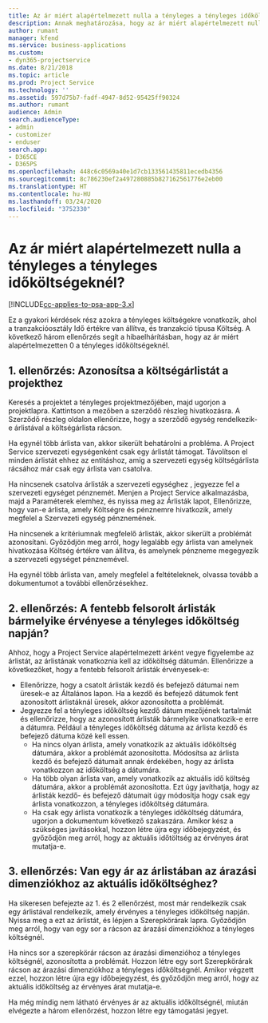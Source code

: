```yaml
---
title: Az ár miért alapértelmezett nulla a tényleges a tényleges időköltségeknél?
description: Annak meghatározása, hogy az ár miért alapértelmezett nulla a tényleges a tényleges időköltségeknél
author: rumant
manager: kfend
ms.service: business-applications
ms.custom:
- dyn365-projectservice
ms.date: 8/21/2018
ms.topic: article
ms.prod: Project Service
ms.technology: ''
ms.assetid: 597d75b7-fadf-4947-8d52-95425ff90324
ms.author: rumant
audience: Admin
search.audienceType:
- admin
- customizer
- enduser
search.app:
- D365CE
- D365PS
ms.openlocfilehash: 448c6c0569a40e1d7cb133561435811ecedb4356
ms.sourcegitcommit: 8c786230ef2a497280885b827162561776e2eb00
ms.translationtype: HT
ms.contentlocale: hu-HU
ms.lasthandoff: 03/24/2020
ms.locfileid: "3752330"
---
```

# <a name="why-is-the-price-defaulting-to-zero-on-time-cost-actuals"></a>Az ár miért alapértelmezett nulla a tényleges a tényleges időköltségeknél?

[!INCLUDE[cc-applies-to-psa-app-3.x](../includes/cc-applies-to-psa-app-3x.md)]

Ez a gyakori kérdések rész azokra a tényleges költségekre vonatkozik, ahol a tranzakcióosztály Idő értékre van állítva, és tranzakció típusa Költség. A következő három ellenőrzés segít a hibaelhárításban, hogy az ár miért alapértelmezetten 0 a tényleges időköltségeknél.
 
## <a name="check-1-identify-the-cost-price-list-for-the-project"></a>1. ellenőrzés: Azonosítsa a költségárlistát a projekthez

Keresés a projektet a tényleges projektmezőjében, majd ugorjon a projektlapra. Kattintson a mezőben a szerződő részleg hivatkozásra. A Szerződő részleg oldalon ellenőrizze, hogy a szerződő egység rendelkezik-e árlistával a költségárlista rácson.

Ha egynél több árlista van, akkor sikerült behatárolni a probléma. A Project Service szervezeti egységenként csak egy árlistát támogat. Távolítson el minden árlistát ehhez az entitáshoz, amíg a szervezeti egység költségárlista rácsához már csak egy árlista van csatolva.

Ha nincsenek csatolva árlisták a szervezeti egységhez , jegyezze fel a szervezeti egységet pénznemét. Menjen a Project Service alkalmazásba, majd a Paraméterek elemhez, és nyissa meg az Árlisták lapot, Ellenőrizze, hogy van-e árlista, amely Költségre és pénznemre hivatkozik, amely megfelel a Szervezeti egység pénznemének.
 
Ha nincsenek a kritériumnak megfelelő árlisták, akkor sikerült a problémát azonosítani. Győződjön meg arról, hogy legalább egy árlista van amelynek hivatkozása Költség értékre van állítva, és amelynek pénzneme megegyezik a szervezeti egységet pénznemével.

Ha egynél több árlista van, amely megfelel a feltételeknek, olvassa tovább a dokumentumot a további ellenőrzésekhez.

## <a name="check-2-are-any-of-the-price-lists-identified-above-valid-for-the-specific-date-of-the-time-cost-actual"></a>2. ellenőrzés: A fentebb felsorolt árlisták bármelyike érvényese a tényleges időköltség napján?

Ahhoz, hogy a Project Service alapértelmezett árként vegye figyelembe az árlistát, az árlistának vonatkoznia kell az időköltség dátumán. Ellenőrizze a következőket, hogy a fentebb felsorolt árlisták érvényesek-e:

- Ellenőrizze, hogy a csatolt árlisták kezdő és befejező dátumai nem üresek-e az Általános lapon. Ha a kezdő és befejező dátumok fent azonosított árlistáknál üresek, akkor azonosította a problémát. 
- Jegyezze fel a tényleges időköltség kezdő dátum mezőjének tartalmát és ellenőrizze, hogy az azonosított árlisták bármelyike vonatkozik-e erre a dátumra. Például a tényleges időköltség dátuma az árlista kezdő és befejező dátuma közé kell essen. 
    - Ha nincs olyan árlista, amely vonatkozik az aktuális időköltség dátumára, akkor a problémát azonosította. Módosítsa az árlista kezdő és befejező dátumait annak érdekében, hogy az árlista vonatkozzon az időköltség a dátumára. 
    - Ha több olyan árlista van, amely vonatkozik az aktuális idő költség dátumára, akkor a problémát azonosította. Ezt úgy javíthatja, hogy az árlisták kezdő- és befejező dátumait úgy módosítja hogy csak egy árlista vonatkozzon, a tényleges időköltség dátumára. 
    - Ha csak egy árlista vonatkozik a tényleges időköltség dátumára, ugorjon a dokumentum következő szakaszára.
Amikor kész a szükséges javításokkal, hozzon létre újra egy időbejegyzést, és győződjön meg arról, hogy az aktuális időtöltség az érvényes árat mutatja-e.

## <a name="check-3-is-there-a-price-in-the-price-list-for-the-pricing-dimensions-on-the-time-cost-actual"></a>3. ellenőrzés: Van egy ár az árlistában az árazási dimenziókhoz az aktuális időköltséghez?

Ha sikeresen befejezte az 1. és 2 ellenőrzést, most már rendelkezik csak egy árlistával rendelkezik, amely érvényes a tényleges időköltség napján. Nyissa meg a ezt az árlistát, és lépjen a Szerepkörárak lapra. Győződjön meg arról, hogy van egy sor a rácson az árazási dimenziókhoz a tényleges költségnél.

Ha nincs sor a szerepkörár rácson az árazási dimenzióhoz a tényleges költségnél, azonosította a problémát. Hozzon létre egy sort Szerepkörárak rácson az árazási dimenziókhoz a tényleges időköltségnél. Amikor végzett ezzel, hozzon létre újra egy időbejegyzést, és győződjön meg arról, hogy az aktuális időköltség az érvényes árat mutatja-e.
 
Ha még mindig nem látható érvényes ár az aktuális időköltségnél, miután elvégezte a három ellenőrzést, hozzon létre egy támogatási jegyet.



